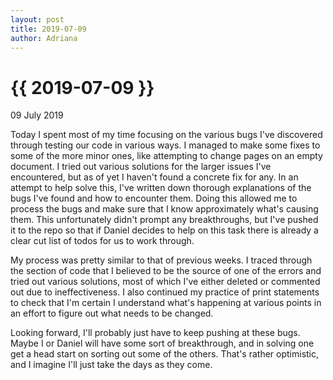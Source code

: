 ```yaml
---
layout: post
title: 2019-07-09
author: Adriana
---
```


{{ 2019-07-09 }}
================

<p class="meta">09 July 2019</p>

Today I spent most of my time focusing on the various bugs I've discovered through testing our code in various ways. I managed to make some fixes to some of the more minor ones, like attempting to change pages on an empty document. I tried out various solutions for the larger issues I've encountered, but as of yet I haven't found a concrete fix for any. In an attempt to help solve this, I've written down thorough explanations of the bugs I've found and how to encounter them. Doing this allowed me to process the bugs and make sure that I know approximately what's causing them. This unfortunately didn't prompt any breakthroughs, but I've pushed it to the repo so that if Daniel decides to help on this task there is already a clear cut list of todos for us to work through.

My process was pretty similar to that of previous weeks. I traced through the section of code that I believed to be the source of one of the errors and tried out various solutions, most of which I've either deleted or commented out due to ineffectiveness. I also continued my practice of print statements to check that I'm certain I understand what's happening at various points in an effort to figure out what needs to be changed.

Looking forward, I'll probably just have to keep pushing at these bugs. Maybe I or Daniel will have some sort of breakthrough, and in solving one get a head start on sorting out some of the others. That's rather optimistic, and I imagine I'll just take the days as they come.
